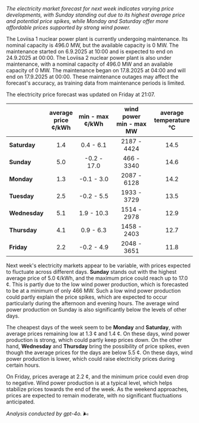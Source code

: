 *The electricity market forecast for next week indicates varying price developments, with Sunday standing out due to its highest average price and potential price spikes, while Monday and Saturday offer more affordable prices supported by strong wind power.*

The Loviisa 1 nuclear power plant is currently undergoing maintenance. Its nominal capacity is 496.0 MW, but the available capacity is 0 MW. The maintenance started on 6.9.2025 at 10:00 and is expected to end on 24.9.2025 at 00:00. The Loviisa 2 nuclear power plant is also under maintenance, with a nominal capacity of 496.0 MW and an available capacity of 0 MW. The maintenance began on 17.8.2025 at 04:00 and will end on 17.9.2025 at 00:00. These maintenance outages may affect the forecast's accuracy, as training data from maintenance periods is limited.

The electricity price forecast was updated on Friday at 21:07.

|             | average<br>price<br>¢/kWh | min - max<br>¢/kWh | wind power<br>min - max<br>MW | average<br>temperature<br>°C |
|:-------------|:----------------:|:----------------:|:-------------:|:-------------:|
| **Saturday**   | 1.4             | 0.4 - 6.1        | 2187 - 4424   | 14.5          |
| **Sunday**  | 5.0             | -0.2 - 17.0      | 466 - 3340    | 14.6          |
| **Monday**  | 1.3             | -0.1 - 3.0       | 2087 - 6128   | 14.2          |
| **Tuesday**    | 2.5             | -0.2 - 5.5       | 1933 - 3729   | 13.5          |
| **Wednesday**| 5.1             | 1.9 - 10.3       | 1514 - 2978   | 12.9          |
| **Thursday**    | 4.1             | 0.9 - 6.3        | 1458 - 2403   | 12.7          |
| **Friday**  | 2.2             | -0.2 - 4.9       | 2048 - 3651   | 11.8          |

Next week's electricity markets appear to be variable, with prices expected to fluctuate across different days. **Sunday** stands out with the highest average price of 5.0 ¢/kWh, and the maximum price could reach up to 17.0 ¢. This is partly due to the low wind power production, which is forecasted to be at a minimum of only 466 MW. Such a low wind power production could partly explain the price spikes, which are expected to occur particularly during the afternoon and evening hours. The average wind power production on Sunday is also significantly below the levels of other days.

The cheapest days of the week seem to be **Monday** and **Saturday**, with average prices remaining low at 1.3 ¢ and 1.4 ¢. On these days, wind power production is strong, which could partly keep prices down. On the other hand, **Wednesday** and **Thursday** bring the possibility of price spikes, even though the average prices for the days are below 5.5 ¢. On these days, wind power production is lower, which could raise electricity prices during certain hours.

On Friday, prices average at 2.2 ¢, and the minimum price could even drop to negative. Wind power production is at a typical level, which helps stabilize prices towards the end of the week. As the weekend approaches, prices are expected to remain moderate, with no significant fluctuations anticipated.

*Analysis conducted by gpt-4o.* 🌬️
